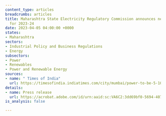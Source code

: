 ```yaml
---
content_type: articles
breadcrumbs: articles
title: Maharashtra State Electricity Regulatory Commission announces new power tariffs
  for 2023-24
date: 2023-04-05 04:00:00 +0000
states:
- Maharashtra
sectors:
- Industrial Policy and Business Regulations
- Energy
subsectors:
- Power
- Renewables
- Power and Renewable Energy
sources:
- name: " Times of India"
  url: https://timesofindia.indiatimes.com/city/mumbai/power-to-be-5-10-dearer-across-mumbai-from-today/articleshow/99157803.cms
details:
- name: Press release
  url: https://acrobat.adobe.com/id/urn:aaid:sc:VA6C2:3dd69bf0-5694-4075-aca6-ea834c1f5f03
is_analysis: false

---
```


